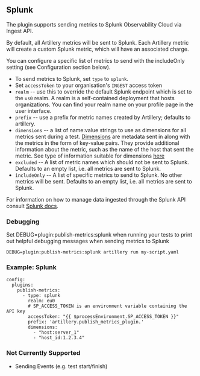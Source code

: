 ## Splunk

The plugin supports sending metrics to Splunk Observability Cloud via Ingest API.

By default, all Artillery metrics will be sent to Splunk. Each Artillery metric will create a custom Splunk metric, which will have an associated charge.

You can configure a specific list of metrics to send with the includeOnly setting (see Configuration section below).

- To send metrics to Splunk, set `type` to `splunk`.
- Set `accessToken` to your organisation's `INGEST` access token
- `realm` -- use this to override the default Splunk endpoint which is set to the `us0` realm. A realm is a self-contained deployment that hosts organizations. You can find your realm name on your profile page in the user interface.
- `prefix` -- use a prefix for metric names created by Artillery; defaults to artillery.
- `dimensions` -- a list of name:value strings to use as dimensions for all metrics sent during a test. [Dimensions](https://docs.splunk.com/Observability/metrics-and-metadata/metrics-dimensions-mts.html#dimensions) are metadata sent in along with the metrics in the form of key-value pairs. They provide additional information about the metric, such as the name of the host that sent the metric. See type of information suitable for dimensions [here](https://docs.splunk.com/Observability/metrics-and-metadata/metric-names.html#type-of-information-suitable-for-dimensions)
- `excluded` -- A list of metric names which should not be sent to Splunk. Defaults to an empty list, i.e. all metrics are sent to Splunk.
- `includeOnly` -- A list of specific metrics to send to Splunk. No other metrics will be sent. Defaults to an empty list, i.e. all metrics are sent to Splunk.

For information on how to manage data ingested through the Splunk API consult [Splunk docs](https://docs.splunk.com/Observability/metrics-and-metadata/metrics-finder-metadata-catalog.html#use-the-metric-finder-and-metadata-catalog).

### Debugging

Set DEBUG=plugin:publish-metrics:splunk when running your tests to print out helpful debugging messages when sending metrics to Splunk

```
DEBUG=plugin:publish-metrics:splunk artillery run my-script.yaml
```

### Example: Splunk

```
config:
  plugins:
    publish-metrics:
      - type: splunk
        realm: eu0
        # SP_ACCESS_TOKEN is an environment variable containing the API key
        accessToken: "{{ $processEnvironment.SP_ACCESS_TOKEN }}"
        prefix: 'artillery.publish_metrics_plugin.'
        dimensions:
          - "host:server_1"
          - "host_id:1.2.3.4"
```

### Not Currently Supported

- Sending Events (e.g. test start/finish)
